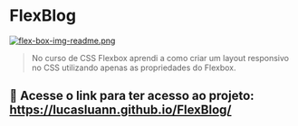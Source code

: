 # FlexBlog

[![flex-box-img-readme.png](https://i.postimg.cc/0yvZNr5j/flex-box-img-readme.png)](https://postimg.cc/pp0KGWFM)

> No curso de CSS Flexbox aprendi a como criar um layout responsivo no CSS utilizando apenas as propriedades do Flexbox.

## 🚀 Acesse o link para ter acesso ao projeto: https://lucasluann.github.io/FlexBlog/



